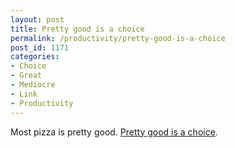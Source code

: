 ```yaml
---
layout: post
title: Pretty good is a choice
permalink: /productivity/pretty-good-is-a-choice
post_id: 1171
categories:
- Choice
- Great
- Mediocre
- Link
- Productivity
---
```


Most pizza is pretty good. [Pretty good is a choice](http://sethgodin.typepad.com/seths_blog/2014/03/most-ramen-is-pretty-good.html).
